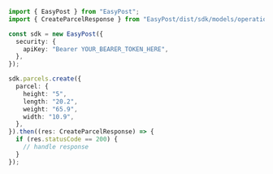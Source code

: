 <!-- Start SDK Example Usage -->
```typescript
import { EasyPost } from "EasyPost";
import { CreateParcelResponse } from "EasyPost/dist/sdk/models/operations";

const sdk = new EasyPost({
  security: {
    apiKey: "Bearer YOUR_BEARER_TOKEN_HERE",
  },
});

sdk.parcels.create({
  parcel: {
    height: "5",
    length: "20.2",
    weight: "65.9",
    width: "10.9",
  },
}).then((res: CreateParcelResponse) => {
  if (res.statusCode == 200) {
    // handle response
  }
});
```
<!-- End SDK Example Usage -->